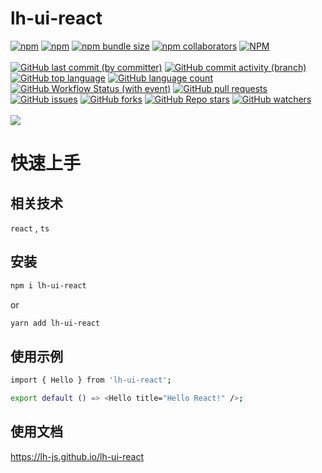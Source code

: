 # lh-ui-react

[![npm](https://img.shields.io/npm/v/lh-ui-react)](https://www.npmjs.com/package/lh-ui-react)
[![npm](https://img.shields.io/npm/dw/lh-ui-react)](https://www.npmjs.com/package/lh-ui-react)
[![npm bundle size](https://img.shields.io/bundlephobia/minzip/lh-ui-react)](https://www.npmjs.com/package/lh-ui-react)
[![npm collaborators](https://img.shields.io/npm/collaborators/lh-ui-react)](https://www.npmjs.com/package/lh-ui-react)
[![NPM](https://img.shields.io/npm/l/lh-ui-react)](https://www.npmjs.com/package/lh-ui-react)
<br/><br/>
[![GitHub last commit (by committer)](https://img.shields.io/github/last-commit/lh-js/lh-ui-react)](https://github.com/lh-js/lh-ui-react)
[![GitHub commit activity (branch)](https://img.shields.io/github/commit-activity/t/lh-js/lh-ui-react)](https://github.com/lh-js/lh-ui-react)
[![GitHub top language](https://img.shields.io/github/languages/top/lh-js/lh-ui-react)](https://github.com/lh-js/lh-ui-react)
[![GitHub language count](https://img.shields.io/github/languages/count/lh-js/lh-ui-react)](https://github.com/lh-js/lh-ui-react)
[![GitHub Workflow Status (with event)](https://img.shields.io/github/actions/workflow/status/lh-js/lh-ui-react/ci.yml)](https://github.com/lh-js/lh-ui-react)
[![GitHub pull requests](https://img.shields.io/github/issues-pr/lh-js/lh-ui-react)](https://github.com/lh-js/lh-ui-react)
[![GitHub issues](https://img.shields.io/github/issues/lh-js/lh-ui-react)](https://github.com/lh-js/lh-ui-react)
[![GitHub forks](https://img.shields.io/github/forks/lh-js/lh-ui-react)](https://github.com/lh-js/lh-ui-react)
[![GitHub Repo stars](https://img.shields.io/github/stars/lh-js/lh-ui-react)](https://github.com/lh-js/lh-ui-react)
[![GitHub watchers](https://img.shields.io/github/watchers/lh-js/lh-ui-react)](https://github.com/lh-js/lh-ui-react)
<br/><br/>
![](https://komarev.com/ghpvc/?username=lh-js&color=dc143c)

# 快速上手

## 相关技术

`react` , `ts`

## 安装

```bash
npm i lh-ui-react
```

or

```bash
yarn add lh-ui-react
```

## 使用示例

```bash
import { Hello } from 'lh-ui-react';

export default () => <Hello title="Hello React!" />;
```

## 使用文档

https://lh-js.github.io/lh-ui-react
